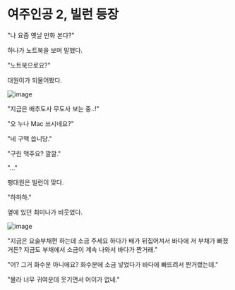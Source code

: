 # 여주인공 2, 빌런 등장
"나 요즘 옛날 만화 본다?"

하나가 노트북을 보며 말했다.

"노트북으로요?"

대원이가 되물어봤다.

![image](https://user-images.githubusercontent.com/48875566/102683029-4dad1c80-4211-11eb-85e9-95f348f7f291.png)

"지금은 배추도사 무도사 보는 중..!"

"오 누나 Mac 쓰시네요?"

"네 구맥 씁니당."

"구린 맥주요? 깔깔."

"..."

팽대원은 빌런이 맞다.

"하하하."

옆에 있던 최미나가 비웃었다.

![image](https://user-images.githubusercontent.com/48875566/102683038-569dee00-4211-11eb-9460-9ed2a36a036d.png)

"지금은 요술부채편 하는데 소금 주세요 하다가 배가 뒤집어져서 바다에 저 부채가 빠졌거든? 지금도 부채에서 소금이 계속 나와서 바다가 짠거래."

"어? 그거 화수분 아니에요? 화수분에 소금 넣었다가 바다에 빠뜨려서 짠거랬는데."

"몰라 너무 귀여운데 웃기면서 어이가 없네."
